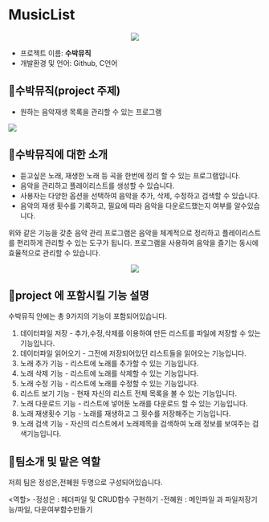 # MusicList

<div align="center">
<img src=https://user-images.githubusercontent.com/130717706/236620440-d2d8092e-1320-4af9-847d-459b8e52fc1d.png>

</div>

- 프로젝트 이름: **수박뮤직**
- 개발환경 및 언어: Github, C언어



## 🍉수박뮤직(project 주제)
- 원하는 음악재생 목록을 관리할 수 있는 프로그램

<img src=https://user-images.githubusercontent.com/130717706/236620135-eee0299b-cf95-4607-a03f-32987643fe44.png>


## 🍉수박뮤직에 대한 소개

- 듣고싶은 노래, 재생한 노래 등 곡을 한번에 정리 할 수 있는 프로그램입니다.
- 음악을 관리하고 플레이리스트를 생성할 수 있습니다.
- 사용자는 다양한 옵션을 선택하여 음악을 추가, 삭제, 수정하고 검색할 수 있습니다.
- 음악의 재생 횟수를 기록하고, 필요에 따라 음악을 다운로드했는지 여부를 알수있습니다.

위와 같은 기능을 갖춘 음악 관리 프로그램은 음악을 체계적으로 정리하고 플레이리스트를 편리하게 관리할 수 있는 도구가 됩니다. 프로그램을 사용하여 음악을 즐기는 동시에 효율적으로 관리할 수 있습니다.
<div align="center">
<img src=https://user-images.githubusercontent.com/130717706/236621199-6de05856-cbc0-419b-8c86-80397ad1fbae.png>
</div>

## 🍉project 에 포함시킬 기능 설명

수박뮤직 안에는 총 9가지의 기능이 포함되어있습니다.

1. 데이터파일 저장 - 추가,수정,삭제를 이용하여 만든 리스트를 파일에 저장할 수 있는 기능입니다.      
2. 데이터파일 읽어오기 - 그전에 저장되어있던 리스트들을 읽어오는 기능입니다. 
3. 노래 추가 기능 - 리스트에 노래를 추가할 수 있는 기능입니다.       
4. 노래 삭제 기능 - 리스트에 노래를 삭제할 수 있는 기능입니다.      
5. 노래 수정 기능 - 리스트에 노래를 수정할 수 있는 기능입니다.
6. 리스트 보기 기능 - 현재 자신의 리스트 전체 목록을 볼 수 있는 기능입니다. 
7. 노래 다운로드 기능 - 리스트에 넣어둔 노래를 다운로드 할 수 있는 기능입니다. 
8. 노래 재생횟수 기능 - 노래를 재생하고 그 횟수를 저장해주는 기능입니다. 
9. 노래 검색 기능 - 자신의 리스트에서 노래제목을 검색하여 노래 정보를 보여주는 검색기능입니다. 


## 🍉팀소개 및 맡은 역할

저희 팀은 정성은,전혜원 두명으로 구성되어있습니다.

<역할>
-정성은 : 헤더파일 및 CRUD함수 구현하기
-전혜원 : 메인파일 과 파일저장기능/파일, 다운여부함수만들기
